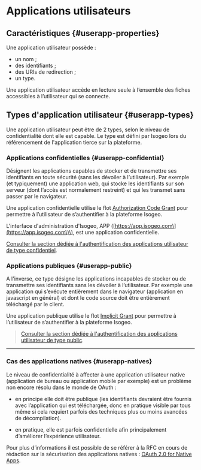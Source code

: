 # Applications utilisateurs

## Caractéristiques {#userapp-properties}

Une application utilisateur possède :

* un nom ;
* des identifiants ;
* des URIs de redirection ;
* un type.

Une application utilisateur accède en lecture seule à l’ensemble des fiches accessibles à l’utilisateur qui se connecte.

## Types d'application utilisateur {#userapp-types}

Une application utilisateur peut être de 2 types, selon le niveau de confidentialité dont elle est capable. Le type est défini par Isogeo lors du référencement de l'application tierce sur la plateforme.

### Applications confidentielles {#userapp-confidential}

Désignent les applications capables de stocker et de transmettre ses identifiants en toute sécurité \(sans les dévoiler à l’utilisateur\). Par exemple \(et typiquement\) une application web, qui stocke les identifiants sur son serveur \(dont l’accès est normalement restreint\) et qui les transmet sans passer par le navigateur.

Une application confidentielle utilise le flot [Authorization Code Grant](https://tools.ietf.org/html/rfc6749#section-4.1) pour permettre à l’utilisateur de s’authentifier à la plateforme Isogeo.

L'interface d'administration d'Isogeo, APP \([https://app.isogeo.com\](https://app.isogeo.com\)\), est une application confidentielle.

[Consulter la section dédiée à l'authentification des applications utilisateur de type confidentiel](/authentication/usersapps/userappconfidential.md).

### Applications publiques {#userapp-public}

A l'inverse, ce type désigne les applications incapables de stocker ou de transmettre ses identifiants sans les dévoiler à l’utilisateur. Par exemple une application qui s’exécute entièrement dans le navigateur \(application en javascript en général\) et dont le code source doit être entièrement téléchargé par le client.

Une application publique utilise le flot [Implicit Grant](https://tools.ietf.org/html/rfc6749#section-4.2) pour permettre à l’utilisateur de s’authentifier à la plateforme Isogeo.

> [Consulter la section dédiée à l'authentification des applications utilisateur de type public](/authentication/usersapps/userapppublic.md).

---

### Cas des applications natives {#userapp-natives}

Le niveau de confidentialité à affecter à une application utilisateur native \(application de bureau ou application mobile par exemple\) est un problème non encore résolu dans le monde de OAuth :

* en principe elle doit être publique \(les identifiants devraient être fournis avec l’application qui est téléchargée, donc en pratique visible par tous même si cela requiert parfois des techniques plus ou moins avancées de décompilation\).

* en pratique, elle est parfois confidentielle afin principalement d’améliorer l’expérience utilisateur.

Pour plus d’informations il est possible de se référer à la RFC en cours de rédaction sur la sécurisation des applications natives : [OAuth 2.0 for Native Apps](https://tools.ietf.org/html/draft-ietf-oauth-native-apps-03).

